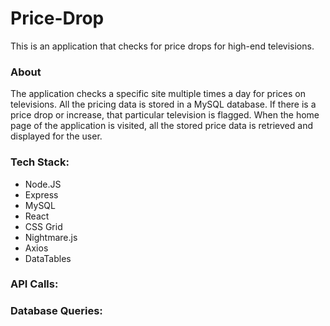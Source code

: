 # Price-Drop
This is an application that checks for price drops for high-end televisions.

### About


The application checks a specific site multiple times a day for prices on televisions. All the pricing data is stored in a MySQL database. If there is a price drop or increase, that particular television is flagged. When the home page of the application is visited, all the stored price data is retrieved and displayed for the user.

### Tech Stack:
* Node.JS<br/>
* Express<br/>
* MySQL<br/>
* React<br/>
* CSS Grid<br/>
* Nightmare.js
* Axios
* DataTables

### API Calls:


### Database Queries:
